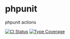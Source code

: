 # phpunit
phpunit actions

[![CI Status](https://github.com/caioflucena/phpunit/actions/workflows/ci.yml/badge.svg)](https://github.com/caioflucena/phpunit/actions)
[![Type Coverage](https://github.com/caioflucena/phpunit/actions/workflows/ci.yml/badge-coverage.svg)](https://github.com/caioflucena/phpunit)
